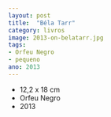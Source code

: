 ```yaml
---
layout: post
title:  "Béla Tarr"
category: livros
image: 2013-on-belatarr.jpg
tags:
- Orfeu Negro
- pequeno
ano: 2013
---
```


- 12,2 x 18 cm
- Orfeu Negro
- 2013

